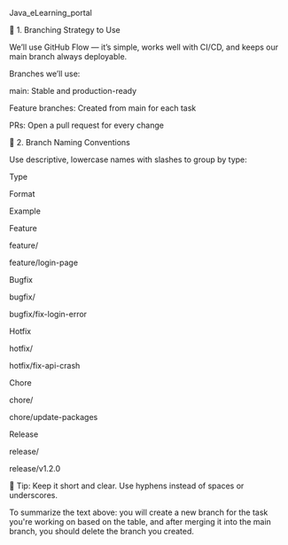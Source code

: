 Java_eLearning_portal

🔁 1. Branching Strategy to Use

We’ll use GitHub Flow — it’s simple, works well with CI/CD, and keeps our main branch always deployable.

Branches we’ll use:

main: Stable and production-ready

Feature branches: Created from main for each task

PRs: Open a pull request for every change

🧱 2. Branch Naming Conventions

Use descriptive, lowercase names with slashes to group by type:

Type

Format

Example

Feature

feature/<short-description>

feature/login-page

Bugfix

bugfix/<short-description>

bugfix/fix-login-error

Hotfix

hotfix/<short-description>

hotfix/fix-api-crash

Chore

chore/<short-description>

chore/update-packages

Release

release/<version>

release/v1.2.0

🔸 Tip: Keep it short and clear. Use hyphens instead of spaces or underscores.


To summarize the text above: you will create a new branch for the task you're working on based on the table, and after merging it into the main branch, you should delete the branch you created.
